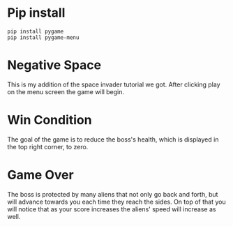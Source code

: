 # Pip install
```
pip install pygame
pip install pygame-menu
```

# Negative Space

This is my addition of the space invader tutorial we got.
After clicking play on the menu screen the game will begin.

# Win Condition
The goal of the game is to reduce the boss's health, which is displayed in the top right corner,
to zero. 

# Game Over
The boss is protected by many aliens that not only go back and forth, but will advance towards you each time they reach the sides.
On top of that you will notice that as your score increases the aliens' speed will increase as well.
